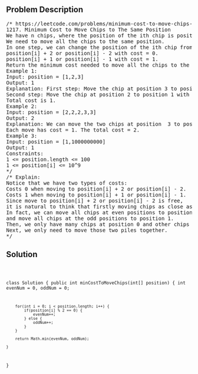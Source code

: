 <!--
<style>
  body { font-family: Arial, sans-serif; }
  .container { max-width: 100%; margin: 0 auto; padding: 10px; }
  .comment-block { max-width: 30%; background-color: #f9f9f9; padding: 10px; border-left: 5px solid #ccc; overflow-wrap: break-word; white-space: pre-wrap; }
  .code-block { background-color: #f4f4f4; padding: 10px; border: 1px solid #ddd; overflow-wrap: break-word; white-space: pre-wrap; }
</style>
-->

<div class='container'>
<h2>Problem Description</h2>
<div class='comment-block'>
<pre>
/* https://leetcode.com/problems/minimum-cost-to-move-chips-to-the-same-position/description/
1217. Minimum Cost to Move Chips to The Same Position
We have n chips, where the position of the ith chip is position[i].
We need to move all the chips to the same position.
In one step, we can change the position of the ith chip from position[i] to:
position[i] + 2 or position[i] - 2 with cost = 0.
position[i] + 1 or position[i] - 1 with cost = 1.
Return the minimum cost needed to move all the chips to the same position.
Example 1:
Input: position = [1,2,3]
Output: 1
Explanation: First step: Move the chip at position 3 to position 1 with cost = 0.
Second step: Move the chip at position 2 to position 1 with cost = 1.
Total cost is 1.
Example 2:
Input: position = [2,2,2,3,3]
Output: 2
Explanation: We can move the two chips at position  3 to position 2.
Each move has cost = 1. The total cost = 2.
Example 3:
Input: position = [1,1000000000]
Output: 1
Constraints:
1 <= position.length <= 100
1 <= position[i] <= 10^9
*/
/* Explain:
Notice that we have two types of costs:
Costs 0 when moving to position[i] + 2 or position[i] - 2.
Costs 1 when moving to position[i] + 1 or position[i] - 1.
Since move to position[i] + 2 or position[i] - 2 is free,
it is natural to think that firstly moving chips as close as possible, with 0 cost.
In fact, we can move all chips at even positions to position 0,
and move all chips at the odd positions to position 1.
Then, we only have many chips at position 0 and other chips at position 1.
Next, we only need to move those two piles together.
*/
</pre>
</div>

<h2>Solution</h2>
<div class='code-block'>
<pre><code class='language-java'>

class Solution {
    public int minCostToMoveChips(int[] position) {
        int evenNum = 0, oddNum = 0;

        for(int i = 0; i < position.length; i++) {
            if(position[i] % 2 == 0) {
                evenNum++;
            } else {
                oddNum++;
            }
        } 

        return Math.min(evenNum, oddNum);
        
    }
}

</code></pre>
</div>
</div>
